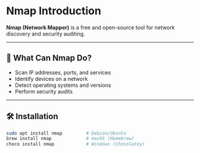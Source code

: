 # Nmap Introduction

**Nmap (Network Mapper)** is a free and open-source tool for network discovery and security auditing.

---

## 🔎 What Can Nmap Do?

- Scan IP addresses, ports, and services
- Identify devices on a network
- Detect operating systems and versions
- Perform security audits

---

## 🛠️ Installation

```bash
sudo apt install nmap         # Debian/Ubuntu
brew install nmap             # macOS (Homebrew)
choco install nmap            # Windows (Chocolatey)
